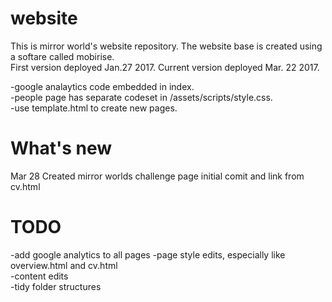# website
This is mirror world's website repository. The website base is created using a softare called mobirise.  
First version deployed Jan.27 2017. Current version deployed Mar. 22 2017.

-google analaytics code embedded in index.  
-people page has separate codeset in /assets/scripts/style.css.  
-use template.html to create new pages.  

# What's new
Mar 28 Created mirror worlds challenge page initial comit and link from cv.html

# TODO
-add google analytics to all pages
-page style edits, especially like overview.html and cv.html  
-content edits  
-tidy folder structures


